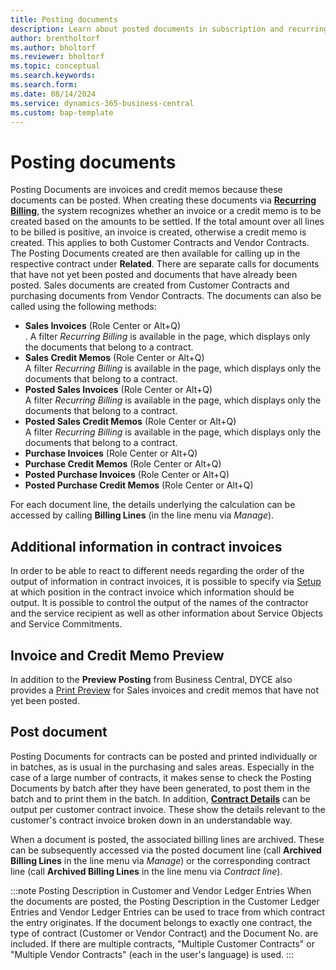 ```yaml
---
title: Posting documents
description: Learn about posted documents in subscription and recurring billing.
author: brentholtorf
ms.author: bholtorf
ms.reviewer: bholtorf
ms.topic: conceptual
ms.search.keywords: 
ms.search.form: 
ms.date: 08/14/2024
ms.service: dynamics-365-business-central
ms.custom: bap-template
---
```

# Posting documents

Posting Documents are invoices and credit memos because these documents can be posted. When creating these documents via **[Recurring Billing](/docs/srb/recurring-billing.md)**, the system recognizes whether an invoice or a credit memo is to be created based on the amounts to be settled. If the total amount over all lines to be billed is positive, an invoice is created, otherwise a credit memo is created. This applies to both Customer Contracts and Vendor Contracts.
The Posting Documents created are then available for calling up in the respective contract under **Related**. There are separate calls for documents that have not yet been posted and documents that have already been posted. Sales documents are created from Customer Contracts and purchasing documents from Vendor Contracts. The documents can also be called using the following methods:
* **Sales Invoices** (Role Center or Alt+Q) <br/>.
A filter *Recurring Billing* is available in the page, which displays only the documents that belong to a contract.
* **Sales Credit Memos** (Role Center or Alt+Q) <br/>
A filter *Recurring Billing* is available in the page, which displays only the documents that belong to a contract.
* **Posted Sales Invoices** (Role Center or Alt+Q) <br/>
A filter *Recurring Billing* is available in the page, which displays only the documents that belong to a contract.
* **Posted Sales Credit Memos** (Role Center or Alt+Q) <br/>
A filter *Recurring Billing* is available in the page, which displays only the documents that belong to a contract.
* **Purchase Invoices** (Role Center or Alt+Q)
* **Purchase Credit Memos** (Role Center or Alt+Q)
* **Posted Purchase Invoices** (Role Center or Alt+Q)
* **Posted Purchase Credit Memos** (Role Center or Alt+Q)

For each document line, the details underlying the calculation can be accessed by calling **Billing Lines** (in the line menu via *Manage*).


## Additional information in contract invoices
In order to be able to react to different needs regarding the order of the output of information in contract invoices, it is possible to specify via [Setup](/docs/srb/setup/general.md#invoice-details) at which position in the contract invoice which information should be output. It is possible to control the output of the names of the contractor and the service recipient as well as other information about Service Objects and Service Commitments.


## Invoice and Credit Memo Preview
In addition to the **Preview Posting** from Business Central, DYCE also provides a [Print Preview](/docs/general/essentials/print-preview.md) for Sales invoices and credit memos that have not yet been posted.


## Post document
Posting Documents for contracts can be posted and printed individually or in batches, as is usual in the purchasing and sales areas. Especially in the case of a large number of contracts, it makes sense to check the Posting Documents by batch after they have been generated, to post them in the batch and to print them in the batch. In addition, **[Contract Details](/docs/srb/working-with-contracts/customer-contracts.md#details-for-contract-invoices)** can be output per customer contract invoice. These show the details relevant to the customer's contract invoice broken down in an understandable way.

When a document is posted, the associated billing lines are archived. These can be subsequently accessed via the posted document line (call **Archived Billing Lines** in the line menu via *Manage*) or the corresponding contract line (call **Archived Billing Lines** in the line menu via *Contract line*).

:::note Posting Description in Customer and Vendor Ledger Entries
When the documents are posted, the Posting Description in the Customer Ledger Entries and Vendor Ledger Entries can be used to trace from which contract the entry originates. If the document belongs to exactly one contract, the type of contract (Customer or Vendor Contract) and the Document No. are included. If there are multiple contracts, "Multiple Customer Contracts" or "Multiple Vendor Contracts" (each in the user's language) is used.
:::